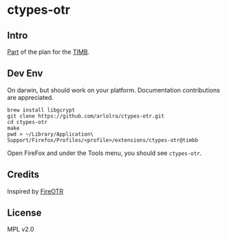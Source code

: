 ctypes-otr
==========

Intro
-----

[Part][1] of the plan for the [TIMB][2].

[1]: https://trac.torproject.org/projects/tor/ticket/10210
[2]: https://trac.torproject.org/projects/tor/wiki/org/sponsors/SponsorO/TIMB

Dev Env
-------

On darwin, but should work on your platform. Documentation contributions
are appreciated.

```
brew install libgcrypt
git clone https://github.com/arlolra/ctypes-otr.git
cd ctypes-otr
make
pwd > ~/Library/Application\ Support/Firefox/Profiles/<profile>/extensions/ctypes-otr@timbb
```

Open FireFox and under the Tools menu, you should see `ctypes-otr`.

Credits
-------

Inspired by [FireOTR](https://gitorious.org/fireotr)

License
-------

MPL v2.0